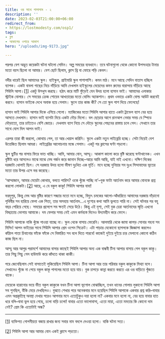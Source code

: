 ```yaml
---
title: ওর সাথে পালালাম - ২
description: ''
date: 2023-02-03T21:00:00+06:00
redirect_from:
- https://lostmodesty.com/osp1/
tags:
- ব্লগ
- আকাশের ওপারে আকাশ
hero: "/uploads/img-9173.jpg"

---
```

পরপর বেশ অদ্ভূত কয়েকটা ঘটনা ঘটলো সেদিন। অল্প সময়ের ব্যবধানে। তবে ঘটনাগুলো থেকে কোনো উপসংহার টানার মতো বয়স ছিলো না আমার। বেশ ছোট ছিলাম, ক্লাস থ্রি বা ফোরে পড়ি কেবল।

নদীর ধারেই ছিল আমাদের স্কুল। হাইস্কুল, প্রাইমারি স্কুল পাশাপাশি। কমন মাঠ। মনে আছে সেদিন বাতাস হচ্ছিল ব্যাপক। একটা বাবলা গাছের নিচে দাঁড়িয়ে আমি দেখলাম হাইস্কুলের মেয়েদের কমন রুমের বারান্দায় দাঁড়িয়ে আছে শিউলি আপা।[\[1\]](#_ftn1) একটু উসখুস করছে। হঠাৎ করে মাটি ফুঁড়েই যেন উদয় হলো হাসান ভাই। আমাদের এলাকার স্ট্রাইক বোলার। সে সময়ের ক্রেজ শোয়েব আখতারের মতো বোলিং অ্যাকশান। প্রথম ওভারে একটা বোল্ড আউট করবেই করবে। হাসান ভাইকে দেখে অবাক হয়ে গেলাম। স্কুলে তার কাজ কী? সে তো স্কুল পাশ দিয়ে ফেলেছে!

হাসান ভাই শিউলি আপার দিকে এগিয়ে গেলো। ম্যাজিকের মতো শিউলি আপার হাতে একটা ট্রাভেল ব্যাগ বের হয়ে আসতে দেখলাম। হাসান ভাই ব্যাগটা নিয়ে একটা দৌড় দিলো। বল ছোড়ার আগে রানআপ নেবার সময় যে স্পিডে দৌড়াতো, তার চাইতেও বেশি জোরে। দেখলাম ব্যাগ নিয়ে সে দৌড়ে স্কুলের পেছনের রাস্তায় চলে গেল। সেখানে তার সাথে যোগ দিল আপন ভাই।

এরপর তারা কী করলো, কোথায় গেল, তা আর খেয়াল করিনি। স্কুলে একটা নতুন লাইব্রেরি হচ্ছে। সেটা নিয়েই বেশ উত্তেজিত ছিলাম আমরা। লাইব্রেরির আলোচনায় মজে গেলাম। একটু পর ক্লাসের ঘণ্টা পড়লো।

স্কুল ছুটির পর বাসায় ফিরে ভাত খাচ্ছি। আমি, আমার বোন, আম্মু। আকাশ কালো করে বৃষ্টি ঝরেছে ঘণ্টাখানেক। এখন বৃষ্টিটা ধরে আসলেও মাঝে মাঝে মেঘ গর্জন করে জানান দিচ্ছে–আরে আমি আছি, যাই নাই এখনো। দক্ষিণ দিকের দরজাটা খোলাই ছিল। সে দরজায় উদয় হলো ভীষণ দুঃখিত এক মূর্তি। মনে হচ্ছে দুনিয়ার সব দুঃখ সিন্দাবাদের ভূতের মতো তার উপর এসে ভর করেছে।

‘আম্মাজান, আমার মেয়েটা কোথায়, বলতে পারিস? ওকে খুঁজে পাচ্ছি না’–বুক ফাটা আর্তনাদ করে আমার বোনকে প্রশ্ন করলো লোকটা।[\[2\]](#_ftn2) আরে, এ যে বকুল কাকু! শিউলি আপার বাবা!

ভরদুপুর, কিন্তু মেঘ আর বৃষ্টির কারণে সন্ধ্যার মতো মনে হচ্ছে, বিদ্যুৎ চমকের আলো-আঁধারিতে আমাদের দরজায় দাঁড়ানো পৃথিবীর সব হারিয়ে ফেলা এক পিতা, তার অসহায় আর্তনাদ…এ দৃশ্যের কথা আমি ভুলতে পারি না। সেই ঘটনার পর বহু বছর পেরিয়ে গেছে। সময়ের প্রলেপে সব ক্ষতই সেরে উঠে। কিন্তু এই দৃশ্য, সেই বুক চেরা আর্তনাদের স্মৃতি এখনো বিষণ্ণতায় ভোগায় আমাকে। দম ফেলার সময় নেই এমন কর্মব্যস্ত দিনেও উদ্যমহীন করে ফেলে।

শিউলি আপাকে নাকি খুঁজে পাওয়া যাচ্ছে না। স্কুল থেকে বাসায় ফেরেনি। আলমারি থেকে জামা কাপড় সোনার গহনা সব মিসিং! আপন ভাইয়ের সাথে শিউলি আপার প্রেম ওপেন সিক্রেট। এটা পাড়ার যেকোনো ছাগলকে জিজ্ঞাসা করলেও কাঁঠাল পাতা চিবানোর ফাঁকে ফাঁকে সে বিস্তারিত সব বলে দিতে পারবে! কাজেই দুইয়ে দুইয়ে চার মেলানো কোনো কঠিন কাজ ছিল না।

আম্মু আর আপুর পরামর্শে আমাদের বাসার কাছেই শিউলি আপার অন্য এক বান্ধবী টিনা আপার বাসায় গেল বকুল কাকু। তার পিছু পিছু গেল হাউমাউ করে কাঁদতে থাকা কাকী।

পরে জেনেছিলাম সেই বাসাতেই লুকিয়েছিল শিউলি আপা। টিনা আপা আর তার পরিবার বকুল কাকুকে মিথ্যা বলে। সেখানেও খুঁজে না পেয়ে বকুল কাকু পাগলের মতো হয়ে যায়। বুক চাপড়ে কান্না করতে করতে এর ওর বাড়িতে খুঁজতে থাকে।

মেয়েকে হারানোর ভয়ে ভীত বকুল কাকুকে যখন টিনা আপা ভূগোল বোঝাচ্ছিল, তখন ধানের গোলায় লুকানো শিউলি আপা সব শুনছিল, উঁকি মেরে দেখছিলও। বুঝতে শেখার পরে অনেকবার মনে হয়েছিল শিউলি আপাকে একবার প্রশ্ন করি–বাবার এমন অপ্রকৃতিস্থ অবস্থা দেখার পরেও আপনার মনে এতোটুকুও দয়া হলো না? একবার মনে হলো না, বের হয়ে বাবার হাত ধরে বলি–বাবা ভুল হয়ে গেছে, চলো বাড়ি চলো! বাবার এতো ভালোবাসা, এতো মায়া, এতো মমতার কি কোনো দাম নেই? প্রেম কি এতোটাই অন্ধ?

***

[\[1\]](#_ftnref1) ব্যক্তিগত গোপনীয়তা বজায় রাখার জন্য সবার নাম বদলে দেওয়া হলো। বাকি ঘটনা সত্য।

[\[2\]](#_ftnref2) শিউলি আপা আর আমার বোন একই ক্লাসে পড়তো।